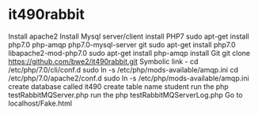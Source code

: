 # it490rabbit
Install apache2
Install Mysql server/client
install PHP7
sudo apt-get install php7.0 php-amqp php7.0-mysql-server git
sudo apt-get install php7.0 libapache2-mod-php7.0
sudo apt-get install php-amqp 
install Git
git clone https://github.com/bwe2/it490rabbit.git
Symbolic link - 
cd /etc/php/7.0/cli/conf.d
sudo ln -s /etc/php/mods-available/amqp.ini
cd /etc/php/7.0/apache2/conf.d
sudo ln -s /etc/php/mods-available/amqp.ini
create database called it490
create table name student
run the php testRabbitMQServer.php
run the php testRabbitMQServerLog.php
Go to localhost/Fake.html
